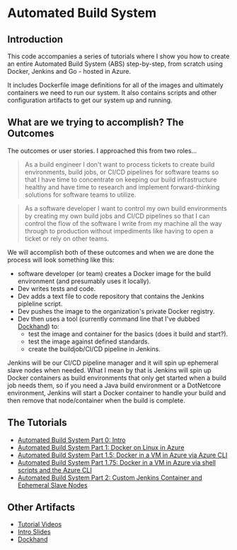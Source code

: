 # Automated Build System

## Introduction 
This code accompanies a series of tutorials where I show you how to create an entire Automated Build System (ABS) step-by-step, from scratch using Docker, Jenkins and Go - hosted in Azure. 

It includes Dockerfile image definitions for all of the images and ultimately containers we need to run our system. It also contains scripts and other configuration artifacts to get our system up and running.  

## What are we trying to accomplish? The Outcomes
The outcomes or user stories. I approached this from two roles... 

>As a build engineer I don't want to process tickets to create build environments, build jobs, or CI/CD pipelines for software teams so that I have time to concentrate on keeping our build infrastructure healthy and have time to research and implement forward-thinking solutions for software teams to utilize. 


>As a software developer I want to control my own build environments by creating my own build jobs and CI/CD pipelines so that I can control the flow of the software I write from my machine all the way through to production without impediments like having to open a ticket or rely on other teams.

We will accomplish both of these outcomes and when we are done the process will look something like this:

* software developer (or team) creates a Docker image for the build environment (and presumably uses it locally). 
* Dev writes tests and code. 
* Dev adds a text file to code repository that contains the Jenkins pipleline script. 
* Dev pushes the image to the organization's private Docker registry. 
* Dev then uses a tool (currently command line that I've dubbed [Dockhand](https://github.com/stevebargelt/Dockhand)) to:
	* test the image and container for the basics (does it build and start?). 
	* test the image against defined standards.
	* create the buildjob/CI/CD pipeline in Jenkins.

Jenkins will be our CI/CD pipeline manager and it will spin up ephemeral slave nodes when needed. What I mean by that is Jenkins will spin up Docker containers as build environments that only get started when a build job needs them, so if you need a Java build environment or a DotNetcore environment, Jenkins will start a Docker container to handle your build and then remove that node/container when the build is complete.

## The Tutorials
* [Automated Build System Part 0: Intro](http://bargelt.com/blog/2016/10/06/automated-build-system-docker-jenkins-azure-go-intro/)
* [Automated Build System Part 1: Docker on Linux in Azure](http://bargelt.com/blog/2016/10/07/automated-build-system-docker-in-azure/
)
* [Automated Build System Part 1.5: Docker in a VM in Azure via Azure CLI](http://bargelt.com/blog/2016/11/01/build-system-azure-cli/)
* [Automated Build System Part 1.75: Docker in a VM in Azure via shell scripts and the Azure CLI](http://bargelt.com/blog/2016/11/28/abs-azure-docker-vm-setup-scripts/) 
* [Automated Build System Part 2: Custom Jenkins Container and Ephemeral Slave Nodes](http://bargelt.com/blog/2016/10/31/automated-build-system-part-custom-containers/)

## Other Artifacts
* [Tutorial Videos](http://sbarg.me/ABS-tuts)
* [Intro Slides](http://sbarg.me/ABS-slides)
* [Dockhand](https://github.com/stevebargelt/Dockhand)
